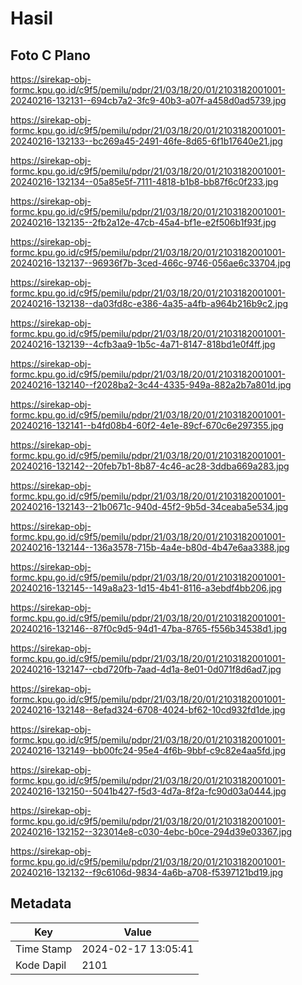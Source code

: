 # Hasil

## Foto C Plano

https://sirekap-obj-formc.kpu.go.id/c9f5/pemilu/pdpr/21/03/18/20/01/2103182001001-20240216-132131--694cb7a2-3fc9-40b3-a07f-a458d0ad5739.jpg

https://sirekap-obj-formc.kpu.go.id/c9f5/pemilu/pdpr/21/03/18/20/01/2103182001001-20240216-132133--bc269a45-2491-46fe-8d65-6f1b17640e21.jpg

https://sirekap-obj-formc.kpu.go.id/c9f5/pemilu/pdpr/21/03/18/20/01/2103182001001-20240216-132134--05a85e5f-7111-4818-b1b8-bb87f6c0f233.jpg

https://sirekap-obj-formc.kpu.go.id/c9f5/pemilu/pdpr/21/03/18/20/01/2103182001001-20240216-132135--2fb2a12e-47cb-45a4-bf1e-e2f506b1f93f.jpg

https://sirekap-obj-formc.kpu.go.id/c9f5/pemilu/pdpr/21/03/18/20/01/2103182001001-20240216-132137--96936f7b-3ced-466c-9746-056ae6c33704.jpg

https://sirekap-obj-formc.kpu.go.id/c9f5/pemilu/pdpr/21/03/18/20/01/2103182001001-20240216-132138--da03fd8c-e386-4a35-a4fb-a964b216b9c2.jpg

https://sirekap-obj-formc.kpu.go.id/c9f5/pemilu/pdpr/21/03/18/20/01/2103182001001-20240216-132139--4cfb3aa9-1b5c-4a71-8147-818bd1e0f4ff.jpg

https://sirekap-obj-formc.kpu.go.id/c9f5/pemilu/pdpr/21/03/18/20/01/2103182001001-20240216-132140--f2028ba2-3c44-4335-949a-882a2b7a801d.jpg

https://sirekap-obj-formc.kpu.go.id/c9f5/pemilu/pdpr/21/03/18/20/01/2103182001001-20240216-132141--b4fd08b4-60f2-4e1e-89cf-670c6e297355.jpg

https://sirekap-obj-formc.kpu.go.id/c9f5/pemilu/pdpr/21/03/18/20/01/2103182001001-20240216-132142--20feb7b1-8b87-4c46-ac28-3ddba669a283.jpg

https://sirekap-obj-formc.kpu.go.id/c9f5/pemilu/pdpr/21/03/18/20/01/2103182001001-20240216-132143--21b0671c-940d-45f2-9b5d-34ceaba5e534.jpg

https://sirekap-obj-formc.kpu.go.id/c9f5/pemilu/pdpr/21/03/18/20/01/2103182001001-20240216-132144--136a3578-715b-4a4e-b80d-4b47e6aa3388.jpg

https://sirekap-obj-formc.kpu.go.id/c9f5/pemilu/pdpr/21/03/18/20/01/2103182001001-20240216-132145--149a8a23-1d15-4b41-8116-a3ebdf4bb206.jpg

https://sirekap-obj-formc.kpu.go.id/c9f5/pemilu/pdpr/21/03/18/20/01/2103182001001-20240216-132146--87f0c9d5-94d1-47ba-8765-f556b34538d1.jpg

https://sirekap-obj-formc.kpu.go.id/c9f5/pemilu/pdpr/21/03/18/20/01/2103182001001-20240216-132147--cbd720fb-7aad-4d1a-8e01-0d071f8d6ad7.jpg

https://sirekap-obj-formc.kpu.go.id/c9f5/pemilu/pdpr/21/03/18/20/01/2103182001001-20240216-132148--8efad324-6708-4024-bf62-10cd932fd1de.jpg

https://sirekap-obj-formc.kpu.go.id/c9f5/pemilu/pdpr/21/03/18/20/01/2103182001001-20240216-132149--bb00fc24-95e4-4f6b-9bbf-c9c82e4aa5fd.jpg

https://sirekap-obj-formc.kpu.go.id/c9f5/pemilu/pdpr/21/03/18/20/01/2103182001001-20240216-132150--5041b427-f5d3-4d7a-8f2a-fc90d03a0444.jpg

https://sirekap-obj-formc.kpu.go.id/c9f5/pemilu/pdpr/21/03/18/20/01/2103182001001-20240216-132152--323014e8-c030-4ebc-b0ce-294d39e03367.jpg

https://sirekap-obj-formc.kpu.go.id/c9f5/pemilu/pdpr/21/03/18/20/01/2103182001001-20240216-132132--f9c6106d-9834-4a6b-a708-f5397121bd19.jpg


## Metadata

| Key        | Value               |
| ---------- | ------------------- |
| Time Stamp | 2024-02-17 13:05:41 |
| Kode Dapil | 2101                |



